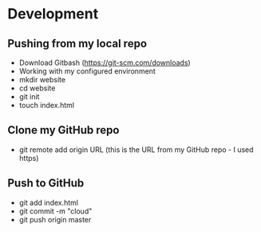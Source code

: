 # Development
## Pushing from my local repo  
- Download Gitbash (https://git-scm.com/downloads)  
- Working with my configured environment  
- mkdir website  
- cd website  
- git init  
- touch index.html  
## Clone my GitHub repo  
- git remote add origin URL (this is the URL from my GitHub repo - I used https)
## Push to GitHub
- git add index.html  
- git commit -m "cloud"  
- git push origin master
